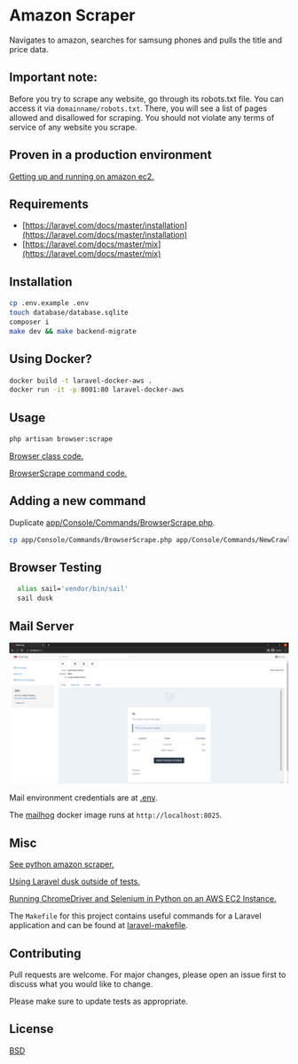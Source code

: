 # Amazon Scraper

Navigates to amazon, searches for samsung phones and pulls the title and price data.

## Important note: 

Before you try to scrape any website, go through its robots.txt file. You can access it via `domainname/robots.txt`. There, you will see a list of pages allowed and disallowed for scraping. You should not violate any terms of service of any website you scrape.

## Proven in a production environment

[Getting up and running on amazon ec2.](https://raw.githubusercontent.com/kkamara/amazon-scraper/develop/scripts/setup-project.sh)

## Requirements
* [https://laravel.com/docs/master/installation](https://laravel.com/docs/master/installation)
* [https://laravel.com/docs/master/mix](https://laravel.com/docs/master/mix)

## Installation

```bash
cp .env.example .env
touch database/database.sqlite
composer i
make dev && make backend-migrate
```

## Using Docker?

```bash
docker build -t laravel-docker-aws .
docker run -it -p 8001:80 laravel-docker-aws
```

## Usage

```bash
php artisan browser:scrape
```

[Browser class code.](https://raw.githubusercontent.com/kkamara/amazon-scraper/develop/app/Browser.php)

[BrowserScrape command code.](https://raw.githubusercontent.com/kkamara/amazon-scraper/develop/app/Console/Commands/BrowserScrape.php)

## Adding a new command

Duplicate [app/Console/Commands/BrowserScrape.php](https://raw.githubusercontent.com/kkamara/amazon-scraper/develop/app/Console/Commands/BrowserScrape.php).

```bash
cp app/Console/Commands/BrowserScrape.php app/Console/Commands/NewCrawler.php
```

## Browser Testing

```bash
  alias sail='vendor/bin/sail'
  sail dusk
```

## Mail Server

![docker-mailhog3.png](https://raw.githubusercontent.com/kkamara/useful/main/docker-mailhog3.png)

Mail environment credentials are at [.env](https://raw.githubusercontent.com/kkamara/laravel-react-boilerplate/develop/.env.example).

The [mailhog](https://github.com/mailhog/MailHog) docker image runs at `http://localhost:8025`.

## Misc

[See python amazon scraper.](https://github.com/kkamara/python-amazon-scraper)

[Using Laravel dusk outside of tests.](https://stefanzweifel.io/posts/2021/09/26/using-laravel-dusk-outside-of-tests-to-upload-files)

[Running ChromeDriver and Selenium in Python on an AWS EC2 Instance.](https://praneeth-kandula.medium.com/running-chromedriver-and-selenium-in-python-on-an-aws-ec2-instance-2fb4ad633bb5)

The `Makefile` for this project contains useful commands for a Laravel application and can be found at [laravel-makefile](https://github.com/kkamara/laravel-makefile).

## Contributing
Pull requests are welcome. For major changes, please open an issue first to discuss what you would like to change.

Please make sure to update tests as appropriate.

## License
[BSD](https://opensource.org/licenses/BSD-3-Clause)
